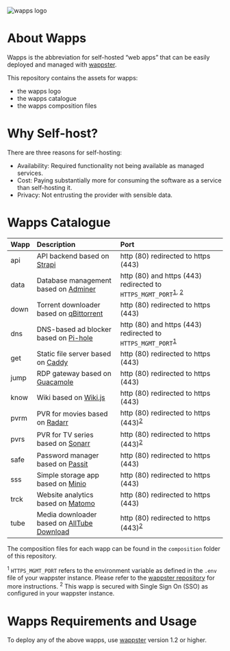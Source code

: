 ![wapps logo](https://cdn.jsdelivr.net/gh/MichaelSchmidle/wapps/logo.svg)

# About Wapps

Wapps is the abbreviation for self-hosted “web apps” that can be easily deployed and managed with [wappster](https://github.com/MichaelSchmidle/wappster).

This repository contains the assets for wapps:
* the wapps logo
* the wapps catalogue
* the wapps composition files

# Why Self-host?

There are three reasons for self-hosting:

* Availability: Required functionality not being available as managed services.
* Cost: Paying substantially more for consuming the software as a service than self-hosting it.
* Privacy: Not entrusting the provider with sensible data.

# Wapps Catalogue

| Wapp | Description | Port |
| :--- | :---------- | :--- |
| api  | API backend based on [Strapi](https://strapi.io/) | http (80) redirected to https (443) |
| data | Database management based on [Adminer](https://www.adminer.org/) | http (80) and https (443) redirected to ``HTTPS_MGMT_PORT``<sup>[1](#f1), </sup><sup>[2](#f2)</sup> |
| down | Torrent downloader based on [qBittorrent](https://www.qbittorrent.org/) | http (80) redirected to https (443) |
| dns  | DNS-based ad blocker based on [Pi-hole](https://pi-hole.net/) | http (80) and https (443) redirected to ``HTTPS_MGMT_PORT``<sup>[1](#f1)</sup> |
| get  | Static file server based on [Caddy](https://caddyserver.com/) | http (80) redirected to https (443) |
| jump | RDP gateway based on [Guacamole](https://guacamole.apache.org/) | http (80) redirected to https (443) |
| know | Wiki based on [Wiki.js](https://js.wiki/) | http (80) redirected to https (443) |
| pvrm | PVR for movies based on [Radarr](https://radarr.video/) | http (80) redirected to https (443)<sup>[2](#f2)</sup> |
| pvrs | PVR for TV series based on [Sonarr](https://sonarr.tv/) | http (80) redirected to https (443)<sup>[2](#f2)</sup> |
| safe | Password manager based on [Passit](https://passit.io/) | http (80) redirected to https (443) |
| sss  | Simple storage app based on [Minio](https://minio.io/) | http (80) redirected to https (443) |
| trck | Website analytics based on [Matomo](https://matomo.org/) | http (80) redirected to https (443) |
| tube | Media downloader based on [AllTube Download](http://alltubedownload.net/) | http (80) redirected to https (443)<sup>[2](#f2)</sup> |

The composition files for each wapp can be found in the ``composition`` folder of this repository.

<sup name="f1">1</sup> ``HTTPS_MGMT_PORT`` refers to the environment variable as defined in the ``.env`` file of your wappster instance. Please refer to the [wappster repository](https://github.com/MichaelSchmidle/wappster) for more instructions.
<sup name="f2">2</sup> This wapp is secured with Single Sign On (SSO) as configured in your wappster instance.

# Wapps Requirements and Usage

To deploy any of the above wapps, use [wappster](https://github.com/MichaelSchmidle/wappster) version 1.2 or higher.

